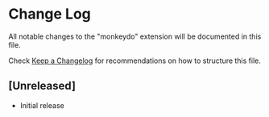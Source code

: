 # Change Log

All notable changes to the "monkeydo" extension will be documented in this file.

Check [Keep a Changelog](http://keepachangelog.com/) for recommendations on how to structure this file.

## [Unreleased]

- Initial release